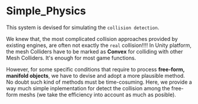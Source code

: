 # Simple_Physics

This system is devised for simulating the `collision detection`. 

We knew that, the most complicated collision approaches provided by existing engines, are often not exactly the `real` collision!!!! In Unity platform, the mesh Colliders have to be marked as **Convex** for colliding with other Mesh Colliders. It's enough for most game functions.

However, for some specific conditions that require to process **free-form, manifold objects**, we have to devise and adopt a more plausible method. No doubt such kind of methods must be time-cosuming. Here, we provide a way much simple inplementation for detect the collision among the free-form meshs (we take the efficiency into account as much as posible).



